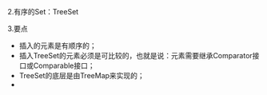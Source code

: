2.有序的Set：TreeSet



3.要点

* 插入的元素是有顺序的；
* 插入TreeSet的元素必须是可比较的，也就是说：元素需要继承Comparator接口或Comparable接口；
* TreeSet的底层是由TreeMap来实现的；
* 

